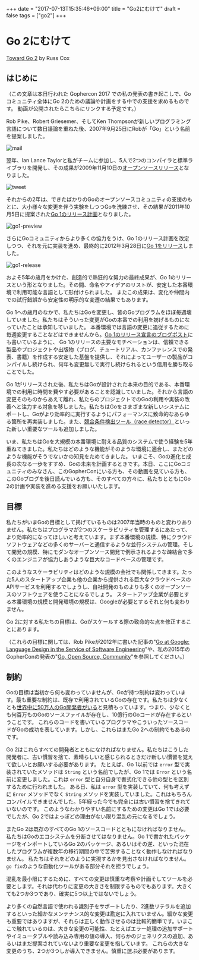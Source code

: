 +++
date = "2017-07-13T15:35:46+09:00"
title = "Go2にむけて"
draft = false
tags = ["go2"]
+++

# Go 2にむけて
[Toward Go 2](https://blog.golang.org/toward-go2) by Russ Cox

## はじめに

（この文章は本日行われた Gophercon 2017 での私の発表の書き起こしで、Goコミュニティ全体にGo 2のための議論や計画をする中での支援を求めるものです。
動画が公開されたらこちらにリンクする予定です。）

Rob Pike、Robert Griesemer、そしてKen Thompsonが新しいプログラミング言語について数日議論を重ねた後、2007年9月25日にRobが「Go」という名前を提案しました。

![mail](./mail.png)

翌年、Ian Lance Taylorと私がチームに参加し、5人で2つのコンパイラと標準ライブラリを開発し、その成果が2009年11月10日の[オープンソースリリース](https://opensource.googleblog.com/2009/11/hey-ho-lets-go.html)となりました。

![tweet](./tweet.png)

それからの2年は、できたばかりのGoのオープンソースコミュニティの支援のもとに、大小様々な変更を伴う実験をしつつGoを洗練させ、その結果が2011年10月5日に提案された[Go 1のリリース計画](https://blog.golang.org/preview-of-go-version-1)となりました。

![go1-preview](./go1-preview.png)

さらにGoコミュニティからより多くの協力をうけ、Go 1のリリース計画を改定しつつ、それを元に実装を進め、最終的に2012年3月28日に[Go 1をリリース](https://blog.golang.org/go-version-1-is-released)しました。

![go1-release](./go1-release.png)

およそ5年の歳月をかけた、創造的で熱狂的な努力の最終成果が、Go 1のリリースという形となりました。その間、命名やアイデアのリストが、安定した本番環境で利用可能な言語として形付けられました。
またこの成果は、変化や仲間内での試行錯誤から安定性の明示的な変遷の結果でもあります。

Go 1への歳月のなかで、私たちはGoを変更し、皆のGoプログラムをほぼ毎週壊していました。私たちはそういった変更がGoの本番での利用を妨げるものになっていたことは承知していました。
本番環境では言語の変更に追従するために毎週変更することなどはできませんから。[Go 1のリリース宣言のブログポスト](https://blog.golang.org/go-version-1-is-released)にも書いているように、
Go 1のリリースの主要なモチベーションは、信頼できる製品やプロジェクトや出版物（ブログ、チュートリアル、カンファレンスでの発表、書籍）を作成する安定した基盤を提供し、それによってユーザーの製品がコンパイルし続けられ、何年も変更無しで実行し続けられるという信用を勝ち取ることでした。

Go 1がリリースされた後、私たちはGoが設計された本来の目的である、本番環境での利用に時間を費やす必要があることを認識していました。それから言語の変更そのものからあえて離れ、私たちのプロジェクトでのGoの利用や実装の改善へと注力する対象を移しました。私たちはGoをさまざまな新しいシステムにポートし、Goがより効率的に実行するようにパフォーマンスに致命的なあらゆる箇所を再実装しました。また、[競合条件検出ツール（race detector）](https://blog.golang.org/race-detector)といった新しい重要なツールも追加しました。

いま、私たちはGoを大規模の本番環境に耐える品質のシステムで使う経験を5年重ねてきました。私たちはどのような機能がそのような環境に適合し、またどのような機能がそうでないかの知見をためてきました。
いまこそ、Goの進化と成長の次なる一歩をすすめ、Goの未来を計画するときです。本日、ここにGoコミュニティのみなさん、このGopherConにいる方も、その動画を見ている方も、このGoブログを後日読んでいる方も、そのすべての方々に、私たちとともにGo 2の計画や実装を進める支援をお願いいたします。

## 目標

私たちがいまGoの目標として掲げているものは2007年当時のものと変わりありません。私たちはプログラマが2つのスケーラビリティを管理するにあたって、より効率的になってほしいと考えています。まず本番環境の規模、特にクラウドソフトウェアなどの多くのサーバーと通信するような並行システムの管理。そして開発の規模、特にモダンなオープンソース開発で例示されるような疎結合で多くのエンジニアが協力しあうような巨大なコードベースの管理です。

このようなスケーラビリティはどのような規模の会社でも関係してきます。たった5人のスタートアップ企業も他の企業から提供される巨大なクラウドベースのAPIサービスを利用するでしょうし、自社開発のものよりも多くのオープンソースのソフトウェアを使うことになるでしょう。
スタートアップ企業が必要とする本番環境の規模と開発環境の規模は、Googleが必要とするそれと何も変わりません。

Go 2に対する私たちの目標は、Goがスケールする際の致命的な点を修正することにあります。

（これらの目標に関しては、Rob Pikeが2012年に書いた記事の"[Go at Google: Language Design in the Service of Software Engineering](https://talks.golang.org/2012/splash.article)"や、私の2015年のGopherConの発表の"[Go, Open Source, Community](https://blog.golang.org/open-source)"を参照してください。）

## 制約

Goの目標は当初から何も変わっていませんが、Goが持つ制約は変わっています。最も重要な制約は、既存で利用されているGoの存在です。私たちは少なくとも[世界中に50万人のGo開発者がいる](https://research.swtch.com/gophercount)と見積もっています。つまり、少なくとも何百万ものGoのソースファイルが存在し、10億行のGoコードが存在するということです。
これらのコードを書いているプログラマやこういったソースコードがGoの成功を表しています。しかし、これらはまたGo 2への制約でもあるのです。

Go 2はこれらすべての開発者とともになければなりません。私たちはこうした開発者に、古い慣習を捨て、素晴らしいと感じられるときだけ新しい慣習を覚えて欲しいとお願いする必要があります。
たとえば、Go 1以前では `error` 型で実装されていたメソッドは `String` という名前でしたが、Go 1では `Error` という名前に変更しました。これは `error` 型と自分自身で書式化できる他の型とを区別するために行われました。
ある日、私は `error` 型を実装していて、何も考えずに `Error` メソッドでなく `String` メソッドを実装していました。これはもちろんコンパイルできませんでした。5年経った今でも完全には古い慣習を捨てきれていないのです。
このようなわかりやすい名前にするための変更はGo 1では必要でしたが、Go 2ではよっぽどの理由がない限り混乱の元になるでしょう。

またGo 2は既存のすべてのGo 1のソースコードとともになければなりません。私たちはGoのエコシステムを分断させてはなりません。Go 1で書かれたパッケージをインポートしているGo 2のパッケージ、あるいはその逆、といった混在したプログラムが複数年の移行期間の中で苦労することなく動作しなければなりません。
私たちはそれをどのように実現するかを見出さなければなりません。`go fix`のような自動化ツールがある部分それを担うでしょう。

混乱を最小限にするために、すべての変更は慎重な考察や計画そしてツールを必要とします。それは代わりに変更の大きさを制限するものでもあります。大きくても2つか3つであり、確実に5つ以上ではないでしょう。

より多くの自然言語で使われる識別子をサポートしたり、2進数リテラルを追加するといった細かなメンテナンス的な変更は勘定に入れていません。細かな変更も重要ではありますが、それらは正しく動作させるのは比較的簡単です。いまここで触れているのは、大きな変更の可能性、たとえばエラー処理の追加サポートやイミュータブルや読み込み専用の値の導入、何らかのジェネリクスの追加、あるいはまだ提案されていないより重要な変更を指しています。
これらの大きな変更のうち、2つか3つしか導入できません。慎重に選ぶ必要があります。
